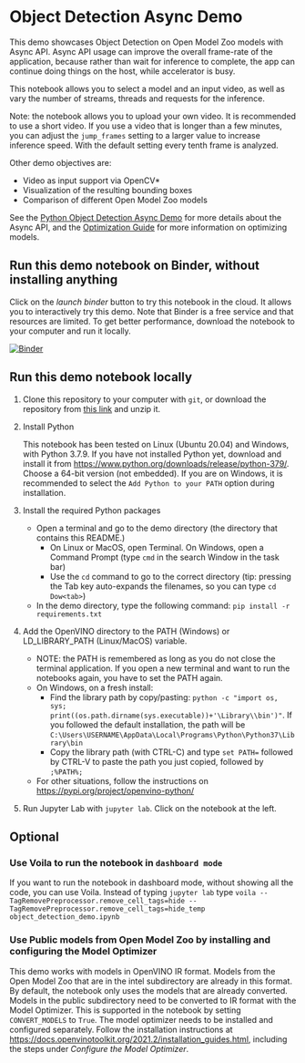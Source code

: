 # Object Detection Async Demo

This demo showcases Object Detection on Open Model Zoo models with Async API. Async API usage can improve the overall frame-rate of the application, because rather than wait for inference to complete, the app can continue doing things on the host, while accelerator is busy.

This notebook allows you to select a model and an input video, as well as vary the number of streams, threads and requests for the inference.

Note: the notebook allows you to upload your own video. It is recommended to use a short video. If you use a video that is longer than a few minutes, you can adjust the `jump_frames` setting to a larger value to increase inference speed. With the default setting every tenth frame is analyzed.

Other demo objectives are:

* Video as input support via OpenCV\*
* Visualization of the resulting bounding boxes
* Comparison of different Open Model Zoo models

See the [Python Object Detection Async Demo](../python/) for more details about the Async API, and the [Optimization Guide](https://docs.openvinotoolkit.org/latest/_docs_optimization_guide_dldt_optimization_guide.html) for more information on optimizing models.


## Run this demo notebook on Binder, without installing anything

Click on the *launch binder* button to try this notebook in the cloud. It allows you to interactively try this demo. Note that Binder is a free service and that resources are limited. To get better performance, download the notebook to your computer and run it locally. 

[![Binder](https://mybinder.org/badge_logo.svg)](https://mybinder.org/v2/gh/helena-intel/open_model_zoo/detection-async-notebook?filepath=demos%2Fobject_detection_demo%2Fjupyter-python%2Fobject_detection_demo_mo.ipynb)


## Run this demo notebook locally

1. Clone this repository to your computer with `git`, or download the repository from [this link](https://github.com/helena-intel/open_model_zoo/archive/detection-async-notebook.zip) and unzip it.

2. Install Python 

    This notebook has been tested on Linux (Ubuntu 20.04) and Windows, with Python 3.7.9. If you have not installed Python yet, download and install it from https://www.python.org/downloads/release/python-379/. Choose a 64-bit version (not embedded). If you are on Windows, it is recommended to select the `Add Python to your PATH` option during installation.

3. Install the required Python packages
   - Open a terminal and go to the demo directory (the directory that contains this README.)
     - On Linux or MacOS, open Terminal. On Windows, open a Command Prompt (type `cmd` in the search Window in the task bar)
     - Use the `cd` command to go to the correct directory (tip: pressing the Tab key auto-expands the filenames, so you can type `cd Dow<tab>`)
   - In the demo directory, type the following command: `pip install -r requirements.txt`

4. Add the OpenVINO directory to the PATH (Windows) or LD_LIBRARY_PATH (Linux/MacOS) variable.
    - NOTE: the PATH is remembered as long as you do not close the terminal application. If you open a new terminal and want to run the notebooks again, you have to set the PATH again. 
    - On Windows, on a fresh install:
      - Find the library path by copy/pasting: `python -c "import os, sys; print((os.path.dirname(sys.executable))+'\Library\\bin')"`. If you followed the default installation, the path will be `C:\Users\USERNAME\AppData\Local\Programs\Python\Python37\Library\bin`
      - Copy the library path (with CTRL-C) and type `set PATH=` followed by CTRL-V to paste the path you just copied, followed by `;%PATH%;`
    - For other situations, follow the instructions on https://pypi.org/project/openvino-python/
 
5. Run Jupyter Lab with `jupyter lab`. Click on the notebook at the left.

## Optional

### Use Voila to run the notebook in `dashboard mode`

If you want to run the notebook in dashboard mode, without showing all the code, you can use Voila. Instead of typing `jupyter lab` type `voila --TagRemovePreprocessor.remove_cell_tags=hide --TagRemovePreprocessor.remove_cell_tags=hide_temp object_detection_demo.ipynb`

### Use Public models from Open Model Zoo by installing and configuring the Model Optimizer

This demo works with models in OpenVINO IR format. Models from the Open Model Zoo that are in the intel subdirectory are already in this format. By default, the notebook only uses the models that are already converted. Models in the public subdirectory need to be converted to IR format with the Model Optimizer. This is supported in the notebook by setting `CONVERT_MODELS` to `True`. The model optimizer needs to be installed and configured separately. Follow the installation instructions at https://docs.openvinotoolkit.org/2021.2/installation_guides.html, including the steps under *Configure the Model Optimizer*. 


